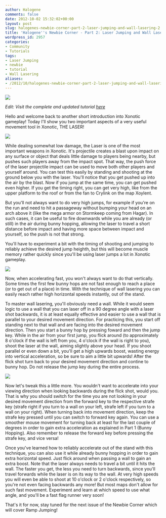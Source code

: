 ```yaml
---
author: Halogene
comments: false
date: 2012-10-02 15:32:02+00:00
layout: post
slug: halogenes-newbie-corner-part-2-laser-jumping-and-wall-lasering-2
title: 'Halogene''s Newbie Corner - Part 2: Laser Jumping and Wall Lasering'
wordpress_id: 2957
categories:
- Community
- Tutorials
tags:
- Laser Jumping
- newbie
- tutorial
- Wall Lasering
aliases:
- /2012/10/halogenes-newbie-corner-part-2-laser-jumping-and-wall-lasering-2
---
```


[![](/m/uploads/2012/09/newbie-corner-banner2-800x239.png)](/m/uploads/2012/09/newbie-corner-banner2-800x239.png)

*Edit: Visit the complete and updated tutorial [here](http://gitlab.com/xonotic/xonotic/wikis/Halogenes_Newbie_Corner)*

Hello and welcome back to another short introduction into Xonotic gameplay! Today I'll show you two important aspects of a very useful movement tool in Xonotic, THE LASER!

[![](/m/uploads/2012/09/lj400x2003.png)](/m/uploads/2012/09/lj400x200.png)

While dealing somewhat low damage, the Laser is one of the most important weapons in Xonotic. It's projectile creates a blast upon impact on any surface or object that deals little damage to players being nearby, but pushes such players away from the impact spot. That way, the push force of the laser projectile impact can be used to move both other players and yourself around. You can test this easily by standing and shooting at the ground below you with the laser. You'll notice that you get pushed up into the air by the blast. Now if you jump at the same time, you can get pushed even higher. If you get the timing right, you can get very high, like from the upper platform to the roof or from the fan to Crylink on the map Xoylent.

But you'll not always want to do very high jumps, for example if you're on the run and need to hit a passageway without bumping your head on an arch above it (like the mega armor on Stormkeep coming from Hagar). In such cases, it can be useful to fire downwards while you are already (or still) in the air during bunny hopping, allowing the laser to travel a short distance before impact and having more space between impact and yourself, so the push is not that strong.

You'll have to experiment a bit with the timing of shooting and jumping to reliably achieve the desired jump heighth, but this will become muscle memory rather quickly since you'll be using laser jumps a lot in Xonotic gameplay.

[![](/m/uploads/2012/09/wall-lasering480x171.png)](/m/uploads/2012/09/wall-lasering480x171.png)

Now, when accelerating fast, you won't always want to do that vertically. Some times the first few bunny hops are not fast enough to reach a place (or to get out of a place) in time. With the technique of wall lasering you can easily reach rather high horizontal speeds instantly, out of the stand.

To master wall lasering, you'll obviously need a wall. While it would seem logic to use a wall that you can laser off in a 90 degree angle with a laser shot backwards, it is at least equally effective and easier to use a wall that is parallel to your desired movement direction. For practicing this, you start off standing next to that wall and are facing into the desired movement direction. Then you start a bunny hop by pressing foward and then the jump key. While in the air from your first jump, you flick around (to approximately 8 o'clock if the wall is left from you, 4 o'clock if the wall is right to you), shoot the laser at the wall, aiming slightly above your head. If you shoot parallel or even down a bit, you'll get a high upwards boost, wasting energy into vertical acceleration, so be sure to aim a little bit upwards! After the flick shot turn back to your desired movement direction and contine to bunny hop. Do not release the jump key during the entire process.

[![](/m/uploads/2012/09/wall-lasering-comic-800x1671.png)](/m/uploads/2012/09/wall-lasering-comic-800x1671.png)

Now let's tweak this a little more. You wouldn't want to accelerate into your viewing direction when looking backwards during the flick shot, would you. That is why you should switch for the time you are not looking in your desired movement direction from the forward key to the respective strafe key (strafe right if you turn to a wall on your left, strafe left if you turn to a wall on your right). When turning back into movement direction, keep the strafe key pressed until you can switch to forward key again. You can use a smoother mouse movement for turning back at least for the last couple of degrees in order to gain extra acceleration as explained in Part 1 (Bunny Hopping). Also remember to release the forward key before pressing the strafe key, and vice versa!

Once you've learned how to reliably accelerate out of the stand with this technique, you can also use it while already bunny hopping in order to gain extra horizontal speed. Just flick around when passing a wall to gain an extra boost. Note that the laser always needs to travel a bit until it hits the wall. The faster you get, the less you need to turn backwards, since you'll travel forwards while the laser is on its way to the wall. At very high speeds you will even be able to shoot at 10 o'clock or 2 o'clock respectively, so you're not even facing backwards any more! But most maps don't allow for such fast movement. Experiment and learn at which speed to use what angle, and you'll be a fast flag runner very soon!

That's it for now, stay tuned for the next issue of the Newbie Corner which will cover Ramp Jumping!
